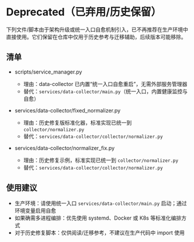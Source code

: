 # Deprecated（已弃用/历史保留）

下列文件/脚本由于架构升级或统一入口自愈机制引入，已不再推荐在生产环境中直接使用。它们保留在仓库中仅用于历史参考与迁移辅助，后续版本可能移除。

## 清单

- scripts/service_manager.py
  - 理由：data-collector 已内置“统一入口自愈重启”，无需外部服务管理器
  - 替代：`services/data-collector/main.py`（统一入口，内置健康监控与自愈）

- services/data-collector/fixed_normalizer.py
  - 理由：历史修复版标准化器，标准实现已统一到 `collector/normalizer.py`
  - 替代：`services/data-collector/collector/normalizer.py`

- services/data-collector/normalizer_fix.py
  - 理由：历史修复示例，标准实现已统一到 `collector/normalizer.py`
  - 替代：`services/data-collector/collector/normalizer.py`

## 使用建议
- 生产环境：请使用统一入口 `services/data-collector/main.py` 启动；通过环境变量启用自愈
- 如果确需多进程编排：优先使用 systemd、Docker 或 K8s 等标准化编排方式
- 对于历史修复脚本：仅供阅读/迁移参考，不建议在生产代码中 import 使用

